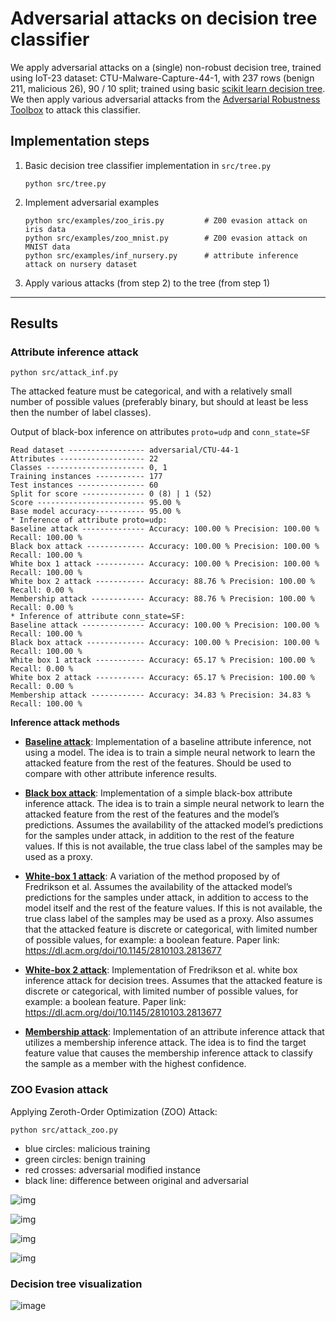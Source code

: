 # Adversarial attacks on decision tree classifier

We apply adversarial attacks on a (single) non-robust decision tree, trained using IoT-23 dataset:
CTU-Malware-Capture-44-1, with 237 rows (benign 211, malicious 26), 90 / 10 split; trained using basic
[scikit learn decision tree][1]. We then apply various adversarial attacks from the [Adversarial Robustness Toolbox][2]
to attack this classifier.


## Implementation steps

1. Basic decision tree classifier implementation in `src/tree.py`

    ```text
    python src/tree.py 
    ```

2. Implement adversarial examples

    ```text
    python src/examples/zoo_iris.py         # Z00 evasion attack on iris data
    python src/examples/zoo_mnist.py        # Z00 evasion attack on MNIST data
    python src/examples/inf_nursery.py      # attribute inference attack on nursery dataset
    ```
    
3. Apply various attacks (from step 2) to the tree (from step 1)  

* * *   

## Results

### Attribute inference attack

```
python src/attack_inf.py
```

The attacked feature must be categorical, and with a relatively small
number of possible values (preferably binary, but should at least be
less then the number of label classes).

Output of black-box inference on attributes `proto=udp` and `conn_state=SF`

```text
Read dataset ----------------- adversarial/CTU-44-1
Attributes ------------------- 22
Classes ---------------------- 0, 1
Training instances ----------- 177
Test instances --------------- 60
Split for score -------------- 0 (8) | 1 (52)
Score ------------------------ 95.00 %
Base model accuracy----------- 95.00 %
* Inference of attribute proto=udp:
Baseline attack -------------- Accuracy: 100.00 % Precision: 100.00 % Recall: 100.00 %
Black box attack ------------- Accuracy: 100.00 % Precision: 100.00 % Recall: 100.00 %
White box 1 attack ----------- Accuracy: 100.00 % Precision: 100.00 % Recall: 100.00 %
White box 2 attack ----------- Accuracy: 88.76 % Precision: 100.00 % Recall: 0.00 %
Membership attack ------------ Accuracy: 88.76 % Precision: 100.00 % Recall: 0.00 %
* Inference of attribute conn_state=SF:
Baseline attack -------------- Accuracy: 100.00 % Precision: 100.00 % Recall: 100.00 %
Black box attack ------------- Accuracy: 100.00 % Precision: 100.00 % Recall: 100.00 %
White box 1 attack ----------- Accuracy: 65.17 % Precision: 100.00 % Recall: 0.00 %
White box 2 attack ----------- Accuracy: 65.17 % Precision: 100.00 % Recall: 0.00 %
Membership attack ------------ Accuracy: 34.83 % Precision: 34.83 % Recall: 100.00 %
```

**Inference attack methods**

- [**Baseline attack**][BL]: Implementation of a baseline attribute inference, not using a model. The idea is to 
    train a simple neural network to learn the attacked feature from the rest of the features. Should be used to 
    compare with other attribute inference results. 

- [**Black box attack**][BB]: Implementation of a simple black-box attribute inference attack. The idea is to train 
    a simple neural network to learn the attacked feature from the rest of the features and the model’s predictions. 
    Assumes the availability of the attacked model’s predictions for the samples under attack, in addition to the rest 
    of the feature values. If this is not available, the true class label of the samples may be used as a proxy. 

- [**White-box 1 attack**][W1]: A variation of the method proposed by of Fredrikson et al. Assumes the availability of 
    the attacked model’s predictions for the samples under attack, in addition to access to the model itself and the 
    rest of the feature values. If this is not available, the true class label of the samples may be used as a proxy. 
    Also assumes that the attacked feature is discrete or categorical, with limited number of possible values, for 
    example: a boolean feature. Paper link: <https://dl.acm.org/doi/10.1145/2810103.2813677>

- [**White-box 2 attack**][W2]: Implementation of Fredrikson et al. white box inference attack for decision trees. 
    Assumes that the attacked feature is discrete or categorical, with limited number of possible values, for 
    example: a boolean feature. Paper link: <https://dl.acm.org/doi/10.1145/2810103.2813677>
     
- [**Membership attack**][MS]: Implementation of an attribute inference attack that utilizes a membership inference 
    attack. The idea is to find the target feature value that causes the membership inference attack to classify the 
    sample as a member with the highest confidence.

  
### ZOO Evasion attack

Applying Zeroth-Order Optimization (ZOO) Attack:

```text
python src/attack_zoo.py
```

- blue circles: malicious training 
- green circles: benign training 
- red crosses: adversarial modified instance
- black line: difference between original and adversarial

 
![img](iot-23_1.png) 
 
![img](iot-23_2.png) 
  
![img](iot-23_3.png) 
 
![img](iot-23_4.png) 

### Decision tree visualization
  
![image](CTU-44-1.png)   

  
<!-- references -->
  
[1]: https://scikit-learn.org/stable/modules/tree.html  
[2]: https://adversarial-robustness-toolbox.readthedocs.io/en/latest/

[BL]: https://adversarial-robustness-toolbox.readthedocs.io/en/latest/modules/attacks/inference/attribute_inference.html#attribute-inference-baseline
[BB]: https://adversarial-robustness-toolbox.readthedocs.io/en/latest/modules/attacks/inference/attribute_inference.html#attribute-inference-black-box
[W1]: https://adversarial-robustness-toolbox.readthedocs.io/en/latest/modules/attacks/inference/attribute_inference.html#attribute-inference-white-box-decision-tree
[W2]: https://adversarial-robustness-toolbox.readthedocs.io/en/latest/modules/attacks/inference/attribute_inference.html#attribute-inference-white-box-lifestyle-decision-tree
[MS]: https://adversarial-robustness-toolbox.readthedocs.io/en/latest/modules/attacks/inference/attribute_inference.html#attribute-inference-membership
